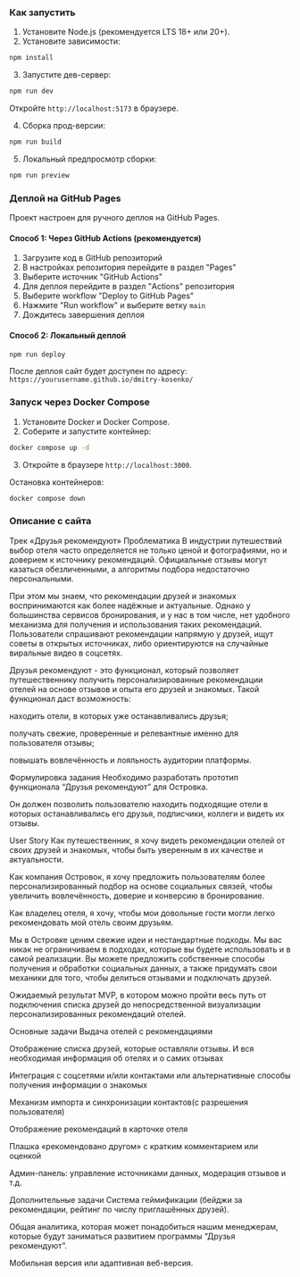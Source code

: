 ### Как запустить

1. Установите Node.js (рекомендуется LTS 18+ или 20+).
2. Установите зависимости:

```bash
npm install
```

3. Запустите дев-сервер:

```bash
npm run dev
```

Откройте `http://localhost:5173` в браузере.

4. Сборка прод-версии:

```bash
npm run build
```

5. Локальный предпросмотр сборки:

```bash
npm run preview
```

### Деплой на GitHub Pages

Проект настроен для ручного деплоя на GitHub Pages.

#### Способ 1: Через GitHub Actions (рекомендуется)
1. Загрузите код в GitHub репозиторий
2. В настройках репозитория перейдите в раздел "Pages"
3. Выберите источник "GitHub Actions"
4. Для деплоя перейдите в раздел "Actions" репозитория
5. Выберите workflow "Deploy to GitHub Pages"
6. Нажмите "Run workflow" и выберите ветку `main`
7. Дождитесь завершения деплоя

#### Способ 2: Локальный деплой
```bash
npm run deploy
```

После деплоя сайт будет доступен по адресу: `https://yourusername.github.io/dmitry-kosenko/`

### Запуск через Docker Compose

1. Установите Docker и Docker Compose.
2. Соберите и запустите контейнер:

```bash
docker compose up -d
```

3. Откройте в браузере `http://localhost:3000`.

Остановка контейнеров:

```bash
docker compose down
```

### Описание с сайта
Трек «Друзья рекомендуют»
Проблематика
В индустрии путешествий выбор отеля часто определяется не только ценой и фотографиями, но и доверием к источнику рекомендаций. Официальные отзывы могут казаться обезличенными, а алгоритмы подбора недостаточно персональными. 

При этом мы знаем, что рекомендации друзей и знакомых воспринимаются как более надёжные и актуальные. Однако у большинства сервисов бронирования, и у нас в том числе, нет удобного механизма для получения и использования таких рекомендаций. Пользователи спрашивают рекомендации напрямую у друзей, ищут советы в открытых источниках, либо ориентируются на случайные виральные видео в соцсетях.

Друзья рекомендуют - это функционал, который позволяет путешественнику получить персонализированные рекомендации отелей на основе отзывов и опыта его друзей и знакомых. Такой функционал даст возможность:

находить отели, в которых уже останавливались друзья;

получать свежие, проверенные и релевантные именно для пользователя отзывы;

повышать вовлечённость и лояльность аудитории платформы.



Формулировка задания
Необходимо разработать прототип функционала “Друзья рекомендуют” для Островка.

Он должен позволить пользователю находить подходящие отели в которых останавливались его друзья, подписчики, коллеги и видеть их отзывы. 



User Story
Как путешественник, я хочу видеть рекомендации отелей от своих друзей и знакомых, чтобы быть уверенным в их качестве и актуальности.

Как компания Островок, я хочу предложить пользователям более персонализированный подбор на основе социальных связей, чтобы увеличить вовлечённость, доверие и конверсию в бронирование.

Как владелец отеля, я хочу, чтобы мои довольные гости могли легко рекомендовать мой отель своим друзьям.



Мы в Островке ценим свежие идеи и нестандартные подходы. Мы вас никак не ограничиваем в подходах, которые вы будете использовать и в самой реализации.
Вы можете предложить собственные способы получения и обработки социальных данных, а также придумать свои механики для того, чтобы делиться отзывами и подключать друзей.



Ожидаемый результат
MVP, в котором можно пройти весь путь от подключения списка друзей до непосредственной визуализации персонализированных рекомендаций отелей.



Основные задачи
Выдача отелей с рекомендациями

Отображение списка друзей, которые оставляли отзывы. И вся необходимая информация об отелях и о самих отзывах

Интеграция с соцсетями и/или контактами или альтернативные способы получения информации о знакомых

Механизм импорта и синхронизации контактов(с разрешения пользователя)

Отображение рекомендаций в карточке отеля

Плашка «рекомендовано другом» с кратким комментарием или оценкой

Админ-панель: управление источниками данных, модерация отзывов и т.д.



Дополнительные задачи
Система геймификации (бейджи за рекомендации, рейтинг по числу приглашённых друзей).

Общая аналитика, которая может понадобиться нашим менеджерам, которые будут заниматься развитием программы “Друзья рекомендуют”.

Мобильная версия или адаптивная веб-версия.

